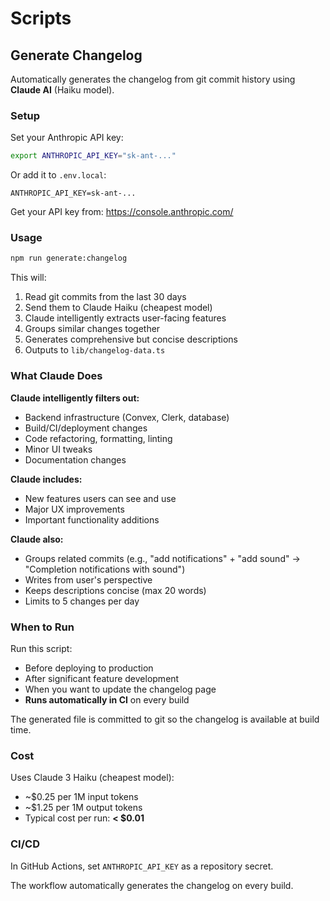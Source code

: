 # Scripts

## Generate Changelog

Automatically generates the changelog from git commit history using **Claude AI** (Haiku model).

### Setup

Set your Anthropic API key:

```bash
export ANTHROPIC_API_KEY="sk-ant-..."
```

Or add it to `.env.local`:

```
ANTHROPIC_API_KEY=sk-ant-...
```

Get your API key from: https://console.anthropic.com/

### Usage

```bash
npm run generate:changelog
```

This will:

1. Read git commits from the last 30 days
2. Send them to Claude Haiku (cheapest model)
3. Claude intelligently extracts user-facing features
4. Groups similar changes together
5. Generates comprehensive but concise descriptions
6. Outputs to `lib/changelog-data.ts`

### What Claude Does

**Claude intelligently filters out:**

- Backend infrastructure (Convex, Clerk, database)
- Build/CI/deployment changes
- Code refactoring, formatting, linting
- Minor UI tweaks
- Documentation changes

**Claude includes:**

- New features users can see and use
- Major UX improvements
- Important functionality additions

**Claude also:**

- Groups related commits (e.g., "add notifications" + "add sound" → "Completion notifications with sound")
- Writes from user's perspective
- Keeps descriptions concise (max 20 words)
- Limits to 5 changes per day

### When to Run

Run this script:

- Before deploying to production
- After significant feature development
- When you want to update the changelog page
- **Runs automatically in CI** on every build

The generated file is committed to git so the changelog is available at build time.

### Cost

Uses Claude 3 Haiku (cheapest model):

- ~$0.25 per 1M input tokens
- ~$1.25 per 1M output tokens
- Typical cost per run: **< $0.01**

### CI/CD

In GitHub Actions, set `ANTHROPIC_API_KEY` as a repository secret.

The workflow automatically generates the changelog on every build.
